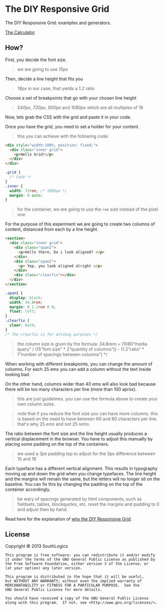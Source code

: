 The DIY Responsive Grid
=======================

The DIY Responsive Grid: examples and generators.

[The Calculator](http://southlogics.github.io/diy-responsive-grid)

How?
----

First, you decide the font size.

> we are going to use *15px*

Then, decide a line height that fits you

> *18px* in our case, that yields a *1.2* ratio

Choose a set of breakpoints that go with your chosen line height

> *540px*, *720px*, *900px* and *1080px* which are all multiples of 18

Now, lets grab the CSS with the grid and paste it in your code.

Once you have the grid, you need to set a holder for your content. 

> this you can achieve with the following code:

```html
<div style="width:100%; position: fixed;">
  <div class="inner grid">
    <p>Hello Grid!</p>
  </div>
</div>
```

```css
.grid {
  /* Code */
}
.inner {
  width: 72rem; /* 1080px */
  margin: 0 auto;
}
```

> for the container, we are going to use the `rem` size instead of the pixel one

For the purpose of this experiment we are going to create two columns of content, distanced from each by a line height.

```html
<section>
  <div class="inner grid">
    <div class="span2">
      <p>Hello there, Do i look aligned? </p>
    </div>
    <div class="span2">
      <p> Yep, you look aligned alright </p> 
    </div>
    <div class="clearfix"></div>
  </div>
</section>
```

```css
.span2 {
  display: block;
  width: 34.8rem; 
  margin: 0 1.2rem 0 0;
  float: left;
}
.clearfix {
  clear: both;
}
/* The crearfix is for antibug purposes */
```

> the column size is given by the formula:
> 34.8rem = (1080”media query” / (15”font size” * 2“quantity of columns”)) - (1.2”ratio” * 1”number of spacings between columns”) */

When working with different breakpoints, you can change the amount of columns. For each 25 ems you can add a column without the text inside looking bad. 

On the other hand, columns wider than 40 ems will also look bad because there will be too many characters per line (more than 100 aprox).

> this are just guidelines. you can use the formula above to create your own column sizes.

> note that if you reduce the font size you can have more columns. this is based on the need to have between 60 and 80 characters per line. that's why 25 *ems* and not 25 *rems*.

The ratio between the font size and the line height usually produces a vertical displacement in the browser. You have to adjust this manually by placing some padding on the top of the containers.

> we used a *3px* padding top to adjust for the 3px difference between 15 and 18

Each typeface has a different vertical alignment. This results in typography moving up and down the grid when you change typefaces. The line height and the margins will remain the same, but the letters will no longer sit on the baseline. You can fix this by changing the padding on the top of the container accordingly.

> be wary of spacings generated by html components, such as fieldsets, tables, blockquotes, etc. reset the margins and padding to 0 and adjust then by hand.

Read here for the explanation of [why the DIY Responsive Grid]().

License
-------

Copyright © 2013 SouthLogics

    This program is free software: you can redistribute it and/or modify
    it under the terms of the GNU General Public License as published by
    the Free Software Foundation, either version 3 of the License, or
    (at your option) any later version.

    This program is distributed in the hope that it will be useful,
    but WITHOUT ANY WARRANTY; without even the implied warranty of
    MERCHANTABILITY or FITNESS FOR A PARTICULAR PURPOSE.  See the
    GNU General Public License for more details.

    You should have received a copy of the GNU General Public License
    along with this program.  If not, see <http://www.gnu.org/licenses/>.